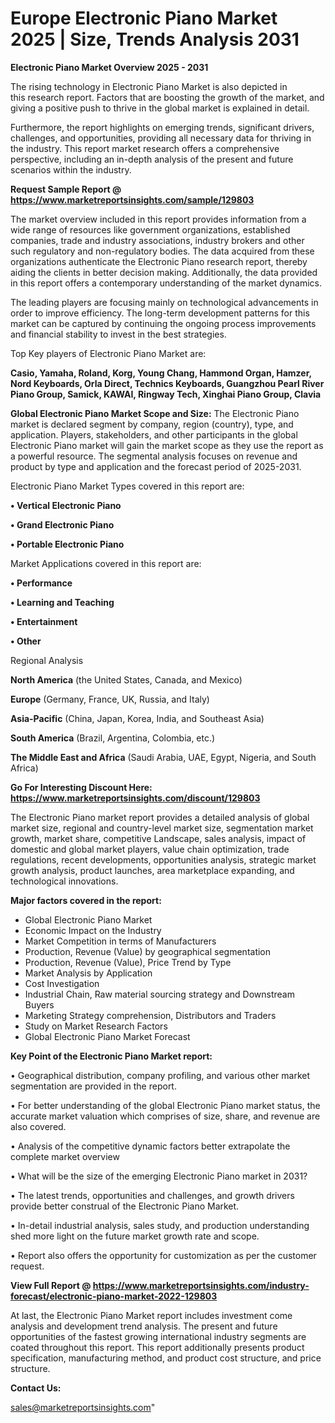 # Europe Electronic Piano Market 2025 | Size, Trends Analysis 2031

<Strong> Electronic Piano Market Overview 2025 - 2031</strong>

The rising technology in Electronic Piano Market is also depicted in this research report. Factors that are boosting the growth of the market, and giving a positive push to thrive in the global market is explained in detail.

Furthermore, the report highlights on emerging trends, significant drivers, challenges, and opportunities, providing all necessary data for thriving in the industry. This report market research offers a comprehensive perspective, including an in-depth analysis of the present and future scenarios within the industry.

<strong>Request Sample Report @ <a href=https://www.marketreportsinsights.com/sample/129803>https://www.marketreportsinsights.com/sample/129803</a></strong>

The market overview included in this report provides information from a wide range of resources like government organizations, established companies, trade and industry associations, industry brokers and other such regulatory and non-regulatory bodies. The data acquired from these organizations authenticate the Electronic Piano research report, thereby aiding the clients in better decision making. Additionally, the data provided in this report offers a contemporary understanding of the market dynamics.

The leading players are focusing mainly on technological advancements in order to improve efficiency. The long-term development patterns for this market can be captured by continuing the ongoing process improvements and financial stability to invest in the best strategies.

Top Key players of Electronic Piano Market are:

<strong>Casio, Yamaha, Roland, Korg, Young Chang, Hammond Organ, Hamzer, Nord Keyboards, Orla Direct, Technics Keyboards, Guangzhou Pearl River Piano Group, Samick, KAWAI, Ringway Tech, Xinghai Piano Group, Clavia</strong>

<strong><b>Global Electronic Piano Market Scope and Size:</b></strong>
The Electronic Piano market is declared segment by company, region (country), type, and application. Players, stakeholders, and other participants in the global Electronic Piano market will gain the market scope as they use the report as a powerful resource. The segmental analysis focuses on revenue and product by type and application and the forecast period of 2025-2031.

Electronic Piano Market Types covered in this report are:

<strong>• Vertical Electronic Piano

• Grand Electronic Piano

• Portable Electronic Piano</strong>

Market Applications covered in this report are:

<strong>• Performance

• Learning and Teaching

• Entertainment

• Other</strong> 

Regional Analysis

<strong>North America</strong> (the United States, Canada, and Mexico)

<strong>Europe</strong> (Germany, France, UK, Russia, and Italy)

<strong>Asia-Pacific</strong> (China, Japan, Korea, India, and Southeast Asia)

<strong>South America</strong> (Brazil, Argentina, Colombia, etc.)

<strong>The Middle East and Africa</strong> (Saudi Arabia, UAE, Egypt, Nigeria, and South Africa)

<strong>Go For Interesting Discount Here: <a href=https://www.marketreportsinsights.com/discount/129803>https://www.marketreportsinsights.com/discount/129803</a></strong>

The Electronic Piano market report provides a detailed analysis of global market size, regional and country-level market size, segmentation market growth, market share, competitive Landscape, sales analysis, impact of domestic and global market players, value chain optimization, trade regulations, recent developments, opportunities analysis, strategic market growth analysis, product launches, area marketplace expanding, and technological innovations.

<strong><b>Major factors covered in the report:</b></strong>
<ul>
  <li>Global Electronic Piano Market </li>
  <li>Economic Impact on the Industry</li>
  <li>Market Competition in terms of Manufacturers</li>
  <li>Production, Revenue (Value) by geographical segmentation</li>
  <li>Production, Revenue (Value), Price Trend by Type</li>
  <li>Market Analysis by Application</li>
  <li>Cost Investigation</li>
  <li>Industrial Chain, Raw material sourcing strategy and Downstream Buyers</li>
  <li>Marketing Strategy comprehension, Distributors and Traders</li>
  <li>Study on Market Research Factors</li>
  <li>Global Electronic Piano Market Forecast</li>
</ul>

<strong><b>Key Point of the Electronic Piano Market report:</b></strong>

• Geographical distribution, company profiling, and various other market segmentation are provided in the report.

• For better understanding of the global Electronic Piano market status, the accurate market valuation which comprises of size, share, and revenue are also covered.

• Analysis of the competitive dynamic factors better extrapolate the complete market overview

• What will be the size of the emerging Electronic Piano market in 2031?

• The latest trends, opportunities and challenges, and growth drivers provide better construal of the Electronic Piano Market.

• In-detail industrial analysis, sales study, and production understanding shed more light on the future market growth rate and scope.

• Report also offers the opportunity for customization as per the customer request.

<strong><b>View Full Report @ <a href=https://www.marketreportsinsights.com/industry-forecast/electronic-piano-market-2022-129803>https://www.marketreportsinsights.com/industry-forecast/electronic-piano-market-2022-129803</a></b></strong>


At last, the Electronic Piano Market report includes investment come analysis and development trend analysis. The present and future opportunities of the fastest growing international industry segments are coated throughout this report. This report additionally presents product specification, manufacturing method, and product cost structure, and price structure.

<strong>Contact Us:</strong>

sales@marketreportsinsights.com"
